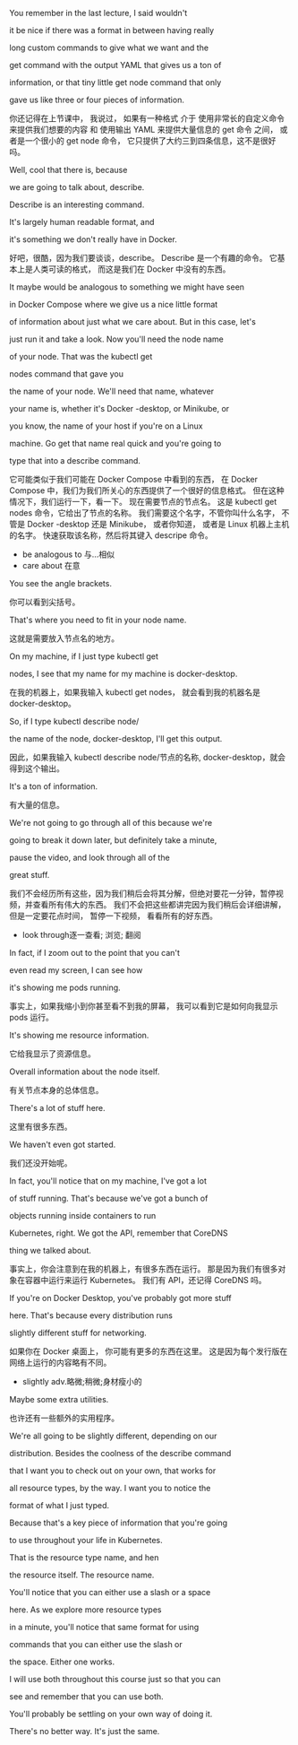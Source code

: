 You remember in the last lecture, I said wouldn't

it be nice if there was a format in between having really

long custom commands to give what we want and the

get command with the output YAML that gives us a ton of

information, or that tiny little get node command that only

gave us like three or four pieces of information.

你还记得在上节课中，
我说过，
如果有一种格式
介于
使用非常长的自定义命令来提供我们想要的内容
和
使用输出 YAML 来提供大量信息的 get 命令
之间，
或者是一个很小的 get node 命令，
它只提供了大约三到四条信息，这不是很好吗。

Well, cool that there is, because

we are going to talk about, describe.

Describe is an interesting command.

It's largely human readable format, and

it's something we don't really have in Docker.

好吧，很酷，因为我们要谈谈，describe。
Describe 是一个有趣的命令。
它基本上是人类可读的格式，
而这是我们在 Docker 中没有的东西。

It maybe would be analogous to something we might have seen

in Docker Compose where we give us a nice little format

of information about just what we care about. But in this case, let's

just run it and take a look. Now you'll need the node name

of your node. That was the kubectl get

nodes command that gave you

the name of your node. We'll need that name, whatever

your name is, whether it's Docker -desktop, or Minikube, or

you know, the name of your host if you're on a Linux

machine. Go get that name real quick and you're going to

type that into a describe command.

它可能类似于我们可能在 Docker Compose 中看到的东西，
在 Docker Compose 中，我们为我们所关心的东西提供了一个很好的信息格式。
但在这种情况下，我们运行一下，看一下。
现在需要节点的节点名。
这是 kubectl get nodes 命令，它给出了节点的名称。
我们需要这个名字，不管你叫什么名字，
不管是 Docker -desktop
还是 Minikube，
或者你知道，
或者是 Linux 机器上主机的名字。
快速获取该名称，然后将其键入 descripe 命令。

* be analogous to 与…相似
* care about 在意

You see the angle brackets.

你可以看到尖括号。

That's where you need to fit in your node name.

这就是需要放入节点名的地方。

On my machine, if I just type kubectl get

nodes, I see that my name for my machine is docker-desktop.

在我的机器上，如果我输入 kubectl get nodes，
就会看到我的机器名是 docker-desktop。

So, if I type kubectl describe node/

the name of the node, docker-desktop, I'll get this output.

因此，如果我输入 kubectl describe node/节点的名称, docker-desktop，就会得到这个输出。

It's a ton of information.

有大量的信息。

We're not going to go through all of this because we're

going to break it down later, but definitely take a minute,

pause the video, and look through all of the

great stuff.

我们不会经历所有这些，因为我们稍后会将其分解，但绝对要花一分钟，暂停视频，并查看所有伟大的东西。
我们不会把这些都讲完因为我们稍后会详细讲解，
但是一定要花点时间，
暂停一下视频，
看看所有的好东西。
* look through逐一查看; 浏览; 翻阅

In fact, if I zoom out to the point that you can't

even read my screen, I can see how

it's showing me pods running.

事实上，如果我缩小到你甚至看不到我的屏幕，
我可以看到它是如何向我显示 pods 运行。

It's showing me resource information.

它给我显示了资源信息。

Overall information about the node itself.

有关节点本身的总体信息。

There's a lot of stuff here.

这里有很多东西。

We haven't even got started.

我们还没开始呢。

In fact, you'll notice that on my machine, I've got a lot

of stuff running. That's because we've got a bunch of

objects running inside containers to run

Kubernetes, right. We got the API, remember that CoreDNS

thing we talked about.

事实上，你会注意到在我的机器上，有很多东西在运行。
那是因为我们有很多对象在容器中运行来运行 Kubernetes。
我们有 API，还记得 CoreDNS 吗。

If you're on Docker Desktop, you've probably got more stuff

here. That's because every distribution runs

slightly different stuff for networking.

如果你在 Docker 桌面上，
你可能有更多的东西在这里。
这是因为每个发行版在网络上运行的内容略有不同。
* slightly adv.略微;稍微;身材瘦小的

Maybe some extra utilities.

也许还有一些额外的实用程序。

We're all going to be slightly different, depending on our

distribution. Besides the coolness of the describe command

that I want you to check out on your own, that works for

all resource types, by the way. I want you to notice the

format of what I just typed.

Because that's a key piece of information that you're going

to use throughout your life in Kubernetes.

That is the resource type name, and hen

the resource itself. The resource name.

You'll notice that you can either use a slash or a space

here. As we explore more resource types

in a minute, you'll notice that same format for using

commands that you can either use the slash or

the space. Either one works.

I will use both throughout this course just so that you can

see and remember that you can use both.

You'll probably be settling on your own way of doing it.

There's no better way. It's just the same.

